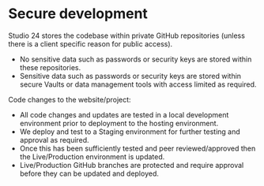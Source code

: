 # Secure development

Studio 24 stores the codebase within private GitHub repositories (unless there is a client specific reason for public access).  
* No sensitive data such as passwords or security keys are stored within these repositories.
* Sensitive data such as passwords or security keys are stored within secure Vaults or data management tools with access limited as required.

Code changes to the website/project:
* All code changes and updates are tested in a local development environment prior to deployment to the hosting environment. 
* We deploy and test to a Staging environment for further testing and approval as required. 
* Once this has been sufficiently tested and peer reviewed/approved then the Live/Production environment is updated.
* Live/Production GitHub branches are protected and require approval before they can be updated and deployed.
